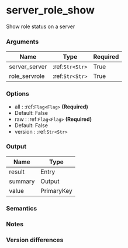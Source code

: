 [//]: # (THE CONTENT BELOW IS GENERATED. DO NOT EDIT.)
# server_role_show
Show role status on a server

### Arguments
|Name|Type|Required
|-|-|-
|server_server|:ref:`Str<Str>`|True
|role_servrole|:ref:`Str<Str>`|True

### Options
* all : :ref:`Flag<Flag>` **(Required)**
 * Default: False
* raw : :ref:`Flag<Flag>` **(Required)**
 * Default: False
* version : :ref:`Str<Str>`

### Output
|Name|Type
|-|-
|result|Entry
|summary|Output
|value|PrimaryKey

[//]: # (ADD YOUR NOTES BELOW. THESE WILL BE PICKED EVERY TIME THE DOCS ARE REGENERATED. //end)
### Semantics

### Notes

### Version differences